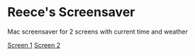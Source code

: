 # Reece's Screensaver
Mac screensaver for 2 screens with current time and weather

[Screen 1](https://reecedantin.github.io/Webview)
[Screen 2](https://reecedantin.github.io/Webview/index2.html)
